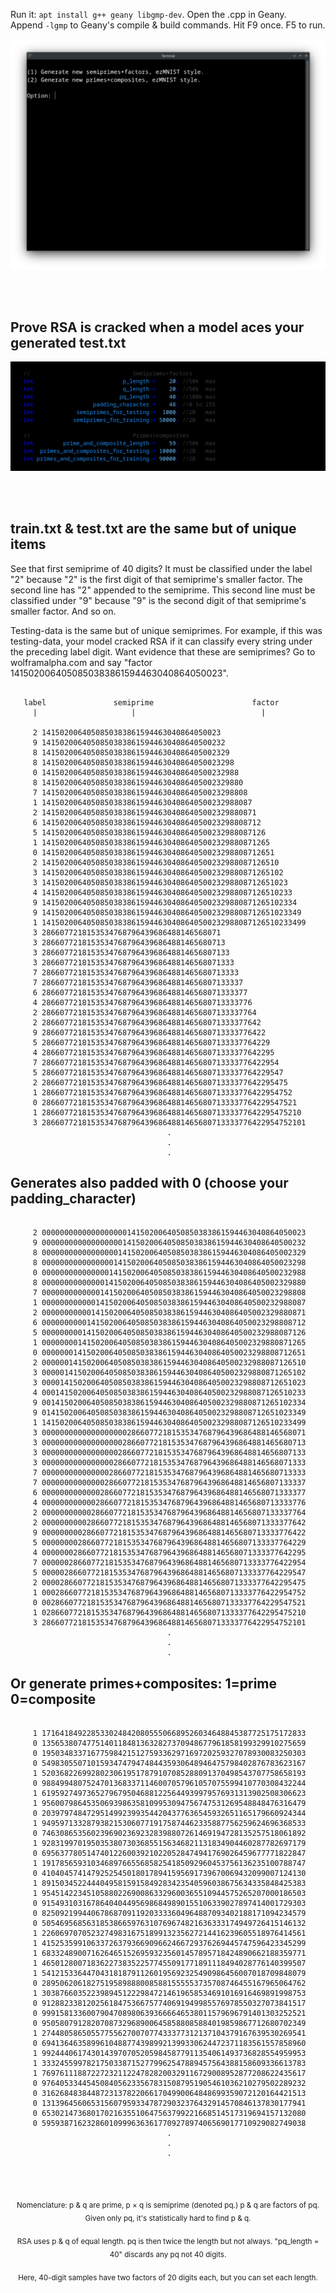 Run it: ```apt install g++ geany libgmp-dev```. Open the .cpp in Geany.<br>
Append ```-lgmp``` to Geany's compile & build commands. Hit F9 once. F5 to run.

<p align="center">
  <img src="https://raw.githubusercontent.com/compromise-evident/semiprime-training-data/main/Other/Terminal_baa56c42a4f58b5fcc4aca2d732f28d7.png">
</p>

<br>
<br>

## Prove RSA is cracked when a model aces your generated test.txt

<p align="center">
  <img src="https://raw.githubusercontent.com/compromise-evident/semiprime-training-data/main/Other/Configurable_781a1d3c777505b1a23134b891a80d30.png">
</p>

<br>
<br>

## train.txt & test.txt are the same but of unique items

See that first semiprime of 40 digits? It must be classified under the label "2"
because "2" is the first digit of that semiprime's smaller factor.
The second line has "2" appended to the semiprime. This second line must be
classified under "9" because "9" is the second digit of that semiprime's
smaller factor. And so on.

Testing-data is the same but of unique semiprimes. For example,
if this was testing-data, your model cracked RSA if it can classify
every string under the preceding label digit.
Want evidence that these are semiprimes?
Go to wolframalpha.com and say
"factor 1415020064050850383861594463040864050023".

```text

   label               semiprime                      factor
     |                     |                            |

     2 1415020064050850383861594463040864050023
     9 14150200640508503838615944630408640500232
     8 141502006405085038386159446304086405002329
     8 1415020064050850383861594463040864050023298
     0 14150200640508503838615944630408640500232988
     8 141502006405085038386159446304086405002329880
     7 1415020064050850383861594463040864050023298808
     1 14150200640508503838615944630408640500232988087
     2 141502006405085038386159446304086405002329880871
     6 1415020064050850383861594463040864050023298808712
     5 14150200640508503838615944630408640500232988087126
     1 141502006405085038386159446304086405002329880871265
     0 1415020064050850383861594463040864050023298808712651
     2 14150200640508503838615944630408640500232988087126510
     3 141502006405085038386159446304086405002329880871265102
     3 1415020064050850383861594463040864050023298808712651023
     4 14150200640508503838615944630408640500232988087126510233
     9 141502006405085038386159446304086405002329880871265102334
     9 1415020064050850383861594463040864050023298808712651023349
     1 14150200640508503838615944630408640500232988087126510233499
     3 2866077218153534768796439686488146568071
     3 28660772181535347687964396864881465680713
     3 286607721815353476879643968648814656807133
     3 2866077218153534768796439686488146568071333
     7 28660772181535347687964396864881465680713333
     7 286607721815353476879643968648814656807133337
     6 2866077218153534768796439686488146568071333377
     4 28660772181535347687964396864881465680713333776
     2 286607721815353476879643968648814656807133337764
     2 2866077218153534768796439686488146568071333377642
     9 28660772181535347687964396864881465680713333776422
     5 286607721815353476879643968648814656807133337764229
     4 2866077218153534768796439686488146568071333377642295
     7 28660772181535347687964396864881465680713333776422954
     5 286607721815353476879643968648814656807133337764229547
     2 2866077218153534768796439686488146568071333377642295475
     1 28660772181535347687964396864881465680713333776422954752
     0 286607721815353476879643968648814656807133337764229547521
     1 2866077218153534768796439686488146568071333377642295475210
     3 28660772181535347687964396864881465680713333776422954752101
                                   .
                                   .
                                   .

```

## Generates also padded with 0 (choose your padding_character)

```text

     2 00000000000000000001415020064050850383861594463040864050023
     9 00000000000000000014150200640508503838615944630408640500232
     8 00000000000000000141502006405085038386159446304086405002329
     8 00000000000000001415020064050850383861594463040864050023298
     0 00000000000000014150200640508503838615944630408640500232988
     8 00000000000000141502006405085038386159446304086405002329880
     7 00000000000001415020064050850383861594463040864050023298808
     1 00000000000014150200640508503838615944630408640500232988087
     2 00000000000141502006405085038386159446304086405002329880871
     6 00000000001415020064050850383861594463040864050023298808712
     5 00000000014150200640508503838615944630408640500232988087126
     1 00000000141502006405085038386159446304086405002329880871265
     0 00000001415020064050850383861594463040864050023298808712651
     2 00000014150200640508503838615944630408640500232988087126510
     3 00000141502006405085038386159446304086405002329880871265102
     3 00001415020064050850383861594463040864050023298808712651023
     4 00014150200640508503838615944630408640500232988087126510233
     9 00141502006405085038386159446304086405002329880871265102334
     9 01415020064050850383861594463040864050023298808712651023349
     1 14150200640508503838615944630408640500232988087126510233499
     3 00000000000000000002866077218153534768796439686488146568071
     3 00000000000000000028660772181535347687964396864881465680713
     3 00000000000000000286607721815353476879643968648814656807133
     3 00000000000000002866077218153534768796439686488146568071333
     7 00000000000000028660772181535347687964396864881465680713333
     7 00000000000000286607721815353476879643968648814656807133337
     6 00000000000002866077218153534768796439686488146568071333377
     4 00000000000028660772181535347687964396864881465680713333776
     2 00000000000286607721815353476879643968648814656807133337764
     2 00000000002866077218153534768796439686488146568071333377642
     9 00000000028660772181535347687964396864881465680713333776422
     5 00000000286607721815353476879643968648814656807133337764229
     4 00000002866077218153534768796439686488146568071333377642295
     7 00000028660772181535347687964396864881465680713333776422954
     5 00000286607721815353476879643968648814656807133337764229547
     2 00002866077218153534768796439686488146568071333377642295475
     1 00028660772181535347687964396864881465680713333776422954752
     0 00286607721815353476879643968648814656807133337764229547521
     1 02866077218153534768796439686488146568071333377642295475210
     3 28660772181535347687964396864881465680713333776422954752101
                                   .
                                   .
                                   .

```

## Or generate primes+composites: 1=prime 0=composite

```text

     1 17164184922853302484208055506689526034648845387725175172833
     0 13565380747751401184813632827370948677961858199329910275659
     0 19503483371677598421512759336297169720259327078930083250303
     0 54983055071015934747947484435930648946475798402876783623167
     1 52036822699280230619517879107085288091370498543707758658193
     0 98849948075247013683371146007057961057075599410770308432244
     1 61959274973652796795046881225644939979576931313902508306623
     1 95600798645350693986358109953094756747531269548848476316479
     0 20397974847295149923993544204377636545932651165179660924344
     1 94959713328793821530607719175874462335887756259624696368533
     0 74630865356023969023692328398807261469194728135257518061892
     1 92831997019503538073036855156346821131834904460287782697179
     0 69563778051474012260039210220528474941769026459677771822847
     1 19178565931034689766556858254185092960453756136235100788747
     0 41040457414792525450180178941595691739670069432099007124130
     1 89150345224440495815915849283423540596038675634335848425383
     1 95451422345105880226900863329600365510944575265207000186503
     0 91549310316786404044956986849890155106339027897414001729303
     0 82509219944067868709119203333604964887093402188171094234579
     0 50546956856318538665976310769674821636333174949726415146132
     1 22606970705232749831675189913235627214416239605518976414561
     1 41525359910633726379366909662466729376269445747596423345299
     1 68332489007162646515269593235601457895718424890662188359771
     1 46501280071836227383522577455091771891118494028776140399507
     1 54121533644704318187911260195692325490986456007018709848079
     0 28950620618275195898880085881555553735708746455167965064762
     1 30387660352239894512229847214619658534691016916469891998753
     0 91288233812025618475366757740691949985576978550327073841517
     0 99915813360079047089806393666646538011579696791401303252521
     0 95058079128207087329689006458588085884019859867712680702349
     1 27448058650557755627007077433377312137104379167639530269541
     0 69413646358996104887743989921399330624472371183561557858960
     1 99244406174301439707052059845877911354061493736828554959953
     1 33324559978217503387152779962547889457564388158609336613783
     1 76976111887227232112247828200329116729008952877208622435617
     0 97640533445450840562335678315087951905461036210279502289232
     0 31626848384487231378220661704990064848699359072120164421513
     0 13139645606531560795933478729032376432914570846137830177941
     0 65302147368017021635510647563799221668514517319694157132080
     0 59593871623286010999636361770927897406569017710929082749038
                                   .
                                   .
                                   .

```

<br>
<br>

<p align="center"><sub>Nomenclature: p & q are prime, p × q is semiprime (denoted pq.) p & q are factors of pq. Given only pq, it's statistically hard to find p & q.<sub/></p>
<p align="center"><sub>RSA uses p & q of equal length. pq is then twice the length but not always. "pq_length = 40" discards any pq not 40 digits.<sub/></p>
<p align="center"><sub>Here, 40-digit samples have two factors of 20 digits each, but you can set each length.<sub/></p>
